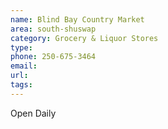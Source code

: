 ```yaml
---
name: Blind Bay Country Market
area: south-shuswap
category: Grocery & Liquor Stores
type: 
phone: 250-675-3464
email: 
url: 
tags:
---
```


Open Daily